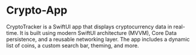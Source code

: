 # Crypto-App
CryptoTracker is a SwiftUI app that displays cryptocurrency data in real-time. It is built using modern SwiftUI architecture (MVVM), Core Data persistence, and a reusable networking layer. The app includes a dynamic list of coins, a custom search bar, theming, and more.
